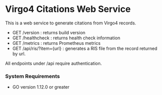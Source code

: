 # Virgo4 Citations Web Service

This is a web service to generate citations from Virgo4 records.

* GET /version : returns build version
* GET /healthcheck : returns health check information
* GET /metrics : returns Prometheus metrics
* GET /api/ris/?item={url} : generates a RIS file from the record returned by url.

All endpoints under /api require authentication.

### System Requirements

* GO version 1.12.0 or greater
